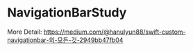 # NavigationBarStudy

More Detail: https://medium.com/@hanulyun88/swift-custom-navigationbar-의-모든-것-2949bb47fb04
